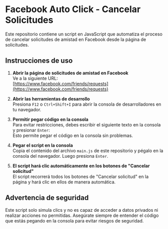 # Facebook Auto Click - Cancelar Solicitudes

Este repositorio contiene un script en JavaScript que automatiza el proceso de cancelar solicitudes de amistad en Facebook desde la página de solicitudes.

## Instrucciones de uso

1. **Abrir la página de solicitudes de amistad en Facebook**  
   Ve a la siguiente URL:  
   [https://www.facebook.com/friends/requests](https://www.facebook.com/friends/requests)

2. **Abrir las herramientas de desarrollo**  
   Presiona `F12` o `Ctrl+Shift+I` para abrir la consola de desarrolladores en tu navegador.

3. **Permitir pegar código en la consola**  
   Para evitar restricciones, debes escribir el siguiente texto en la consola y presionar `Enter`:  
Esto permite pegar el código en la consola sin problemas.

4. **Pegar el script en la consola**  
Copia el contenido del archivo `main.js` de este repositorio y pégalo en la consola del navegador. Luego presiona `Enter`.

5. **El script hará clic automáticamente en los botones de "Cancelar solicitud"**  
El script recorrerá todos los botones de "Cancelar solicitud" en la página y hará clic en ellos de manera automática.

## Advertencia de seguridad

Este script solo simula clics y no es capaz de acceder a datos privados ni realizar acciones no permitidas. Asegúrate siempre de entender el código que estás pegando en la consola para evitar riesgos de seguridad.

